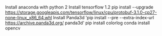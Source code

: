 Install anaconda with python 2
Install tensorflow 1.2
pip install --upgrade https://storage.googleapis.com/tensorflow/linux/cpu/protobuf-3.1.0-cp27-none-linux_x86_64.whl
Install Panda3d 'pip install --pre --extra-index-url https://archive.panda3d.org/ panda3d'
pip install colorlog
conda install opencv
